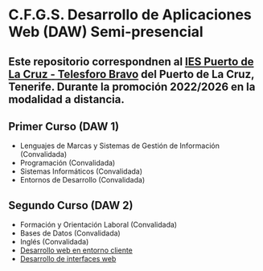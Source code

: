 # C.F.G.S. Desarrollo de Aplicaciones Web (DAW) Semi-presencial

Este repositorio correspondnen al [IES Puerto de La Cruz - Telesforo Bravo](https://www3.gobiernodecanarias.org/medusa/edublog/iespuertodelacruztelesforobravo/) del Puerto de La Cruz, Tenerife. Durante la promoción 2022/2026 en la modalidad a distancia.
---

## Primer Curso (DAW 1)
* Lenguajes de Marcas y Sistemas de Gestión de Información (Convalidada)
* Programación (Convalidada)
* Sistemas Informáticos (Convalidada)
* Entornos de Desarrollo (Convalidada)

## Segundo Curso (DAW 2)
* Formación y Orientación Laboral (Convalidada)
* Bases de Datos (Convalidada)
* Inglés (Convalidada)
* [Desarrollo web en entorno cliente](https://github.com/nebulavision/DAW/tree/main/DWEC)
* [Desarrollo de interfaces web](https://github.com/brunodm99/daw/tree/main/DOR)
